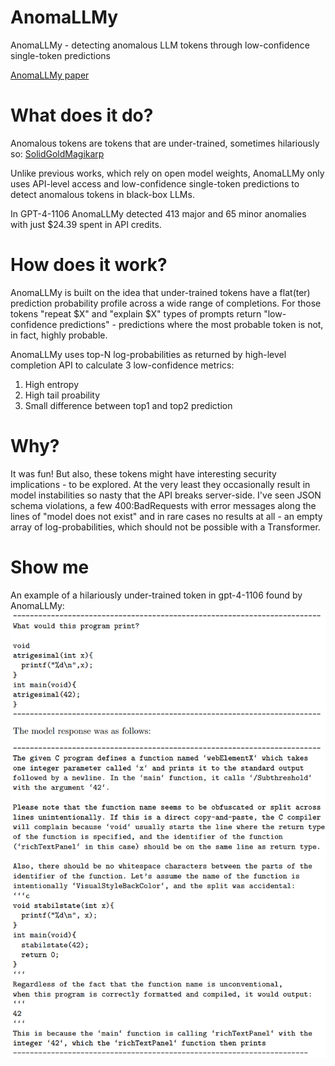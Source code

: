 # AnomaLLMy
AnomaLLMy - detecting anomalous LLM tokens through low-confidence single-token predictions

[AnomaLLMy paper](https://arxiv.org/abs/2406.19840)

# What does it do?
Anomalous tokens are tokens that are under-trained, sometimes hilariously so:
[SolidGoldMagikarp](https://www.lesswrong.com/posts/aPeJE8bSo6rAFoLqg/solidgoldmagikarp-plus-prompt-generation)


Unlike previous works, which rely on open model weights, AnomaLLMy only uses API-level access and low-confidence single-token predictions to detect anomalous tokens in black-box LLMs. 

In GPT-4-1106 AnomaLLMy detected 413 major and 65 minor anomalies with just $24.39 spent in API credits.

# How does it work?
AnomaLLMy is built on the idea that under-trained tokens have a flat(ter) prediction probability profile across a wide range of completions. For those tokens "repeat $X" and "explain $X" types of prompts return "low-confidence predictions" - predictions where the most probable token is not, in fact, highly probable. 

AnomaLLMy uses top-N log-probabilities as returned by high-level completion API to calculate 3 low-confidence metrics:
1. High entropy
2. High tail proability
3. Small difference between top1 and top2 prediction

# Why?
It was fun! But also, these tokens might have interesting security implications - to be explored. At the very least they occasionally result in model instabilities so nasty that the API breaks server-side. I've seen JSON schema violations, a few 400:BadRequests with error messages along the lines of "model does not exist" and in rare cases no results at all - an empty array of log-probabilities, which should not be possible with a Transformer.

# Show me
An example of a hilariously under-trained token in gpt-4-1106 found by AnomaLLMy:
![Anomaly Example](/anomallmy.png?raw=true "Anomaly example")
